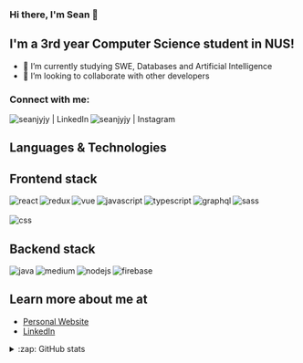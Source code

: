 ### Hi there, I'm Sean 👋

## I'm a 3rd year Computer Science student in NUS!

- 🌱 I’m currently studying SWE, Databases and Artificial Intelligence
- 🔭 I’m looking to collaborate with other developers

### Connect with me:

<!-- [<img align="left" alt="<my website>.com" src="https://raw.githubusercontent.com/iconic/open-iconic/master/svg/globe.svg" />][website] -->

[<img align="left" alt="seanjyjy | LinkedIn" src="https://img.shields.io/badge/linkedin-%230077B5.svg?&style=for-the-badge&logo=linkedin&logoColor=white" />][linkedin]
[<img align="left" alt="seanjyjy | Instagram" src="https://img.shields.io/badge/instagram-%23E4405F.svg?&style=for-the-badge&logo=instagram&logoColor=white" />][instagram]

<!-- [<img align="left" alt="seanjyjy | Medium" src="https://img.shields.io/badge/medium-%2312100E.svg?&style=for-the-badge&logo=medium&logoColor=white" />][medium] -->

<br />

## Languages & Technologies

## Frontend stack
<img align="left" alt="react" src="https://img.shields.io/badge/-React-white?&style=for-the-badge&logo=React&logoColor=%23ffffff&color=blue" />
<img align="left" alt="redux" src="https://img.shields.io/badge/-Redux-white?&style=for-the-badge&logo=Redux&logoColor=%23ffffff&color=8964C5" />
<!-- https://github.com/simple-icons/simple-icons/pull/6194 -->
<img align="left" alt="vue" src="https://img.shields.io/badge/-Vue-white?&style=for-the-badge&logo=Vue.js&logoColor=%23ffffff&color=4FC08D" />
<img align="left" alt="javascript" src="https://img.shields.io/badge/-JavaScript-white?&style=for-the-badge&logo=JavaScript&logoColor=%23ffffff&color=deb41f" />
<img align="left" alt="typescript" src="https://img.shields.io/badge/-TypeScript-blue?&style=for-the-badge&logo=TypeScript&logoColor=%23ffffff" />
<img align="left" alt="graphql" src="https://img.shields.io/badge/-GraphQL-white?&style=for-the-badge&logo=GraphQL&logoColor=%23ffffff&color=E434AA" />
<img align="left" alt="sass" src="https://img.shields.io/badge/-Sass-white?&style=for-the-badge&logo=Sass&logoColor=%23ffffff&color=CC6699" />

<br/>
<br/>

<img align="left" alt="css" src="https://img.shields.io/badge/-CSS-white?&style=for-the-badge&logo=CSS3&logoColor=%23ffffff&color=1572B6" />

<br/>

## Backend stack

<img align="left" alt="java" src="https://img.shields.io/badge/-Java-white?&style=for-the-badge&logo=Java&logoColor=%23ffffff&color=E06C00" />
<img align="left" alt="medium" src="https://img.shields.io/badge/postgres-%23316192.svg?&style=for-the-badge&logo=postgresql&logoColor=white" />
<img align="left" alt="nodejs" src="https://img.shields.io/badge/node.js%20-%2343853D.svg?&style=for-the-badge&logo=node.js&logoColor=white" />
<img align="left" alt="firebase" src="https://img.shields.io/badge/-Firebase-white?&style=for-the-badge&logo=Firebase&logoColor=%23ffffff&color=dbab00" />

<br/>

## Learn more about me at

- [Personal Website](https://www.seanlumjy.com/)
- [LinkedIn](https://www.linkedin.com/in/jyjy98/)

<details>
  
  <summary>:zap: GitHub stats</summary>
  <img alt="Sean's Github stats" src="https://github-readme-stats.vercel.app/api?username=seanjyjy&show_icons=true&theme=material-palenight&count_private=true" />
  <div><img alt="Sean's Most Used Languages" src="https://github-readme-stats.vercel.app/api/top-langs/?username=seanjyjy&langs_count=6&exclude_repo=MemorizeTutorial,Snake-Game" /></div>
</details>

<!-- [website]: <my website> -->

[instagram]: https://www.instagram.com/sean_cooperfield/
[linkedin]: https://www.linkedin.com/in/jyjy98/

